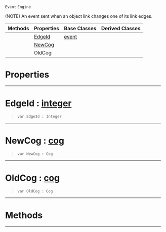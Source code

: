  `Event` `Engine`



(NOTE) An event sent when an object link changes one of its link edges.

|Methods|Properties|Base Classes|Derived Classes|
|---|---|---|---|
| |[ EdgeId](https://github.com/ZilchEngine/ZilchDocs/blob/master/code_reference/class_reference/objectlinkevent.md#edgeid-zilch-engine-docum)|[event](https://github.com/ZilchEngine/ZilchDocs/blob/master/code_reference/class_reference/event.md)| |
| |[ NewCog](https://github.com/ZilchEngine/ZilchDocs/blob/master/code_reference/class_reference/objectlinkevent.md#newcog-zilch-engine-docum)| | |
| |[ OldCog](https://github.com/ZilchEngine/ZilchDocs/blob/master/code_reference/class_reference/objectlinkevent.md#oldcog-zilch-engine-docum)| | |


 #  Properties


---  
 #  EdgeId : [integer](https://github.com/ZilchEngine/ZilchDocs/blob/master/code_reference/nada_base_types/integer.md)

> 
> ``` lang=cpp, name=Nada
> var EdgeId : Integer


---  
 #  NewCog : [cog](https://github.com/ZilchEngine/ZilchDocs/blob/master/code_reference/class_reference/cog.md)

> 
> ``` lang=cpp, name=Nada
> var NewCog : Cog


---  
 #  OldCog : [cog](https://github.com/ZilchEngine/ZilchDocs/blob/master/code_reference/class_reference/cog.md)

> 
> ``` lang=cpp, name=Nada
> var OldCog : Cog


---  
 #  Methods


---  
 

 
